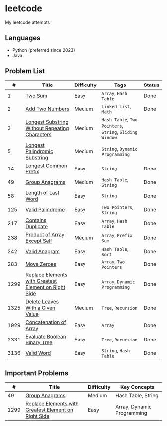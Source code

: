 # leetcode

My leetcode attempts

## Languages

- Python (preferred since 2023)
- Java

## Problem List

| #    | Title                                                                                                                                       | Difficulty | Tags                                                     | Status |
| ---- | ------------------------------------------------------------------------------------------------------------------------------------------- | ---------- | -------------------------------------------------------- | ------ |
| 1    | [Two Sum](https://leetcode.com/problems/two-sum/)                                                                                           | Easy       | `Array`, `Hash Table`                                    | Done   |
| 2    | [Add Two Numbers](https://leetcode.com/problems/add-two-numbers/)                                                                           | Medium     | `Linked List`, `Math`                                    | Done   |
| 3    | [Longest Substring Without Repeating Characters](https://leetcode.com/problems/longest-substring-without-repeating-characters/)             | Medium     | `Hash Table`, `Two Pointers`, `String`, `Sliding Window` |        |
| 5    | [Longest Palindromic Substring](https://leetcode.com/problems/longest-palindromic-substring/)                                               | Medium     | `String`, `Dynamic Programming`                          |        |
| 14   | [Longest Common Prefix](https://leetcode.com/problems/longest-common-prefix/)                                                               | Easy       | `String`                                                 | Done   |
| 49   | [Group Anagrams](https://leetcode.com/problems/group-anagrams/)                                                                             | Medium     | `Hash Table`, `String`                                   | Done   |
| 58   | [Length of Last Word](https://leetcode.com/problems/length-of-last-word/)                                                                   | Easy       | `String`                                                 | Done   |
| 125  | [Valid Palindrome](https://leetcode.com/problems/valid-palindrome/)                                                                         | Easy       | `Two Pointers`, `String`                                 | Done   |
| 217  | [Contains Duplicate](https://leetcode.com/problems/contains-duplicate/)                                                                     | Easy       | `Array`, `Hash Table`                                    | Done   |
| 238  | [Product of Array Except Self](https://leetcode.com/problems/product-of-array-except-self/)                                                 | Medium     | `Array`, `Prefix Sum`                                    | Done   |
| 242  | [Valid Anagram](https://leetcode.com/problems/valid-anagram/)                                                                               | Easy       | `Hash Table`, `Sort`                                     | Done   |
| 283  | [Move Zeroes](https://leetcode.com/problems/move-zeroes/)                                                                                   | Easy       | `Array`, `Two Pointers`                                  | Done   |
| 1299 | [Replace Elements with Greatest Element on Right Side](https://leetcode.com/problems/replace-elements-with-greatest-element-on-right-side/) | Easy       | `Array`, `Dynamic Programming`                           | Done   |
| 1325 | [Delete Leaves With a Given Value](https://leetcode.com/problems/delete-leaves-with-a-given-value/)                                         | Medium     | `Tree`, `Recursion`                                      | Done   |
| 1929 | [Concatenation of Array](https://leetcode.com/problems/concatenation-of-array/)                                                             | Easy       | `Array`                                                  | Done   |
| 2331 | [Evaluate Boolean Binary Tree](https://leetcode.com/problems/evaluate-boolean-binary-tree/)                                                 | Easy       | `Tree`, `Recursion`                                      | Done   |
| 3136 | [Valid Word](https://leetcode.com/problems/valid-word/)                                                                                     | Easy       | `String`, `Hash Table`                                   | Done   |

## Important Problems

| #    | Title                                                                                                                                       | Difficulty | Key Concepts               |
| ---- | ------------------------------------------------------------------------------------------------------------------------------------------- | ---------- | -------------------------- |
| 49   | [Group Anagrams](https://leetcode.com/problems/group-anagrams/)                                                                             | Medium     | Hash Table, String         |
| 1299 | [Replace Elements with Greatest Element on Right Side](https://leetcode.com/problems/replace-elements-with-greatest-element-on-right-side/) | Easy       | Array, Dynamic Programming |
